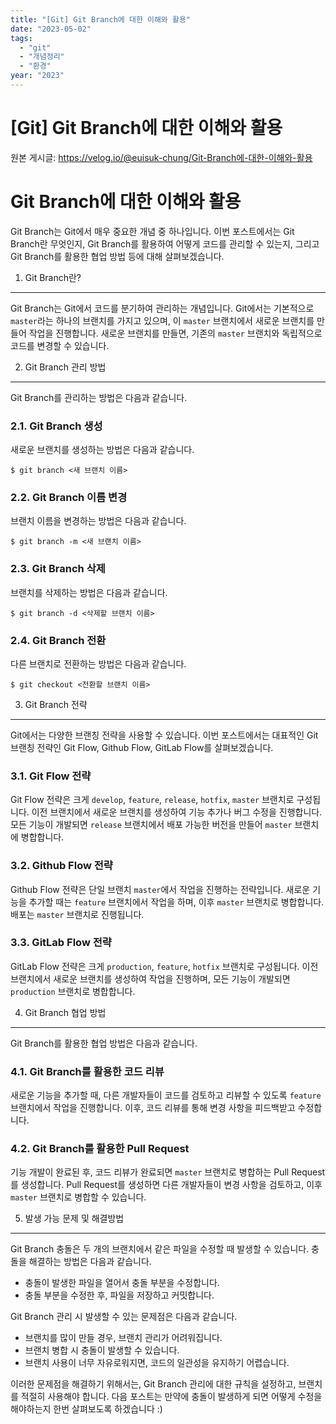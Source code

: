 ```yaml
---
title: "[Git] Git Branch에 대한 이해와 활용"
date: "2023-05-02"
tags:
  - "git"
  - "개념정리"
  - "환경"
year: "2023"
---
```


# [Git] Git Branch에 대한 이해와 활용

원본 게시글: https://velog.io/@euisuk-chung/Git-Branch에-대한-이해와-활용



Git Branch에 대한 이해와 활용
=====================

Git Branch는 Git에서 매우 중요한 개념 중 하나입니다. 이번 포스트에서는 Git Branch란 무엇인지, Git Branch를 활용하여 어떻게 코드를 관리할 수 있는지, 그리고 Git Branch를 활용한 협업 방법 등에 대해 살펴보겠습니다.

1. Git Branch란?
---------------

Git Branch는 Git에서 코드를 분기하여 관리하는 개념입니다. Git에서는 기본적으로 `master`라는 하나의 브랜치를 가지고 있으며, 이 `master` 브랜치에서 새로운 브랜치를 만들어 작업을 진행합니다. 새로운 브랜치를 만들면, 기존의 `master` 브랜치와 독립적으로 코드를 변경할 수 있습니다.

2. Git Branch 관리 방법
-------------------

Git Branch를 관리하는 방법은 다음과 같습니다.

### 2.1. Git Branch 생성

새로운 브랜치를 생성하는 방법은 다음과 같습니다.

```
$ git branch <새 브랜치 이름>
```
### 2.2. Git Branch 이름 변경

브랜치 이름을 변경하는 방법은 다음과 같습니다.

```
$ git branch -m <새 브랜치 이름>
```
### 2.3. Git Branch 삭제

브랜치를 삭제하는 방법은 다음과 같습니다.

```
$ git branch -d <삭제할 브랜치 이름>
```
### 2.4. Git Branch 전환

다른 브랜치로 전환하는 방법은 다음과 같습니다.

```
$ git checkout <전환할 브랜치 이름>
```

3. Git Branch 전략
----------------

Git에서는 다양한 브랜칭 전략을 사용할 수 있습니다. 이번 포스트에서는 대표적인 Git 브랜칭 전략인 Git Flow, Github Flow, GitLab Flow를 살펴보겠습니다.

### 3.1. Git Flow 전략

Git Flow 전략은 크게 `develop`, `feature`, `release`, `hotfix`, `master` 브랜치로 구성됩니다. 이전 브랜치에서 새로운 브랜치를 생성하여 기능 추가나 버그 수정을 진행합니다. 모든 기능이 개발되면 `release` 브랜치에서 배포 가능한 버전을 만들어 `master` 브랜치에 병합합니다.

### 3.2. Github Flow 전략

Github Flow 전략은 단일 브랜치 `master`에서 작업을 진행하는 전략입니다. 새로운 기능을 추가할 때는 `feature` 브랜치에서 작업을 하며, 이후 `master` 브랜치로 병합합니다. 배포는 `master` 브랜치로 진행됩니다.

### 3.3. GitLab Flow 전략

GitLab Flow 전략은 크게 `production`, `feature`, `hotfix` 브랜치로 구성됩니다. 이전 브랜치에서 새로운 브랜치를 생성하여 작업을 진행하며, 모든 기능이 개발되면 `production` 브랜치로 병합합니다.

4. Git Branch 협업 방법
-------------------

Git Branch를 활용한 협업 방법은 다음과 같습니다.

### 4.1. Git Branch를 활용한 코드 리뷰

새로운 기능을 추가할 때, 다른 개발자들이 코드를 검토하고 리뷰할 수 있도록 `feature` 브랜치에서 작업을 진행합니다. 이후, 코드 리뷰를 통해 변경 사항을 피드백받고 수정합니다.

### 4.2. Git Branch를 활용한 Pull Request

기능 개발이 완료된 후, 코드 리뷰가 완료되면 `master` 브랜치로 병합하는 Pull Request를 생성합니다. Pull Request를 생성하면 다른 개발자들이 변경 사항을 검토하고, 이후 `master` 브랜치로 병합할 수 있습니다.

5. 발생 가능 문제 및 해결방법
------------------

Git Branch 충돌은 두 개의 브랜치에서 같은 파일을 수정할 때 발생할 수 있습니다. 충돌을 해결하는 방법은 다음과 같습니다.

* 충돌이 발생한 파일을 열어서 충돌 부분을 수정합니다.
* 충돌 부분을 수정한 후, 파일을 저장하고 커밋합니다.

Git Branch 관리 시 발생할 수 있는 문제점은 다음과 같습니다.

* 브랜치를 많이 만들 경우, 브랜치 관리가 어려워집니다.
* 브랜치 병합 시 충돌이 발생할 수 있습니다.
* 브랜치 사용이 너무 자유로워지면, 코드의 일관성을 유지하기 어렵습니다.

이러한 문제점을 해결하기 위해서는, Git Branch 관리에 대한 규칙을 설정하고, 브랜치를 적절히 사용해야 합니다. 다음 포스트는 만약에 충돌이 발생하게 되면 어떻게 수정을 해야하는지 한번 살펴보도록 하겠습니다 :)

